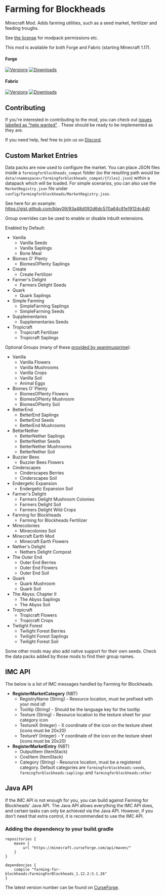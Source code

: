 # Farming for Blockheads

Minecraft Mod. Adds farming utilities, such as a seed market, fertilizer and feeding troughs.

See [the license](LICENSE) for modpack permissions etc.

This mod is available for both Forge and Fabric (starting Minecraft 1.17).

#### Forge

[![Versions](http://cf.way2muchnoise.eu/versions/261924_latest.svg)](https://www.curseforge.com/minecraft/mc-mods/farming-for-blockheads)
[![Downloads](http://cf.way2muchnoise.eu/full_261924_downloads.svg)](https://www.curseforge.com/minecraft/mc-mods/farming-for-blockheads)

#### Fabric

[![Versions](http://cf.way2muchnoise.eu/versions/554586_latest.svg)](https://www.curseforge.com/minecraft/mc-mods/farming-for-blockheads-fabric)
[![Downloads](http://cf.way2muchnoise.eu/full_554586_downloads.svg)](https://www.curseforge.com/minecraft/mc-mods/farming-for-blockheads-fabric)

## Contributing

If you're interested in contributing to the mod, you can check
out [issues labelled as "help wanted"](https://github.com/ModdingForBlockheads/FarmingForBlockheads/issues?q=is%3Aopen+is%3Aissue+label%3A%22help+wanted%22)
. These should be ready to be implemented as they are.

If you need help, feel free to join us on [Discord](https://discord.gg/scGAfXC).

## Custom Market Entries

Data packs are now used to configure the market. You can place JSON files inside a `farmingforblockheads_compat`
folder (so the resulting path would be `data/<namespace>/farmingforblockheads_compat/{files}.json`) within a datapack which
will be loaded. For simple scenarios, you can also use the `MarketRegistry.json` file
under `config/farmingforblockheads/MarketRegistry.json`.

See here for an example: https://gist.github.com/blay09/93a48d092d6dc570a64c81e1912dc4d0

Group overrides can be used to enable or disable inbuilt extensions.

Enabled by Default:

* Vanilla
    * Vanilla Seeds
    * Vanilla Saplings
    * Bone Meal
* Biomes O' Plenty
    * BiomesOPlenty Saplings
* Create
    * Create Fertilizer
* Farmer's Delight
    * Farmers Delight Seeds
* Quark
    * Quark Saplings
* Simple Farming
    * SimpleFarming Saplings
    * SimpleFarming Seeds
* Supplementaries
    * Supplementaries Seeds
* Tropicraft
    * Tropicraft Fertilizer
    * Tropicraft Saplings

Optional Groups (many of
these [provided by seanimusprime](https://github.com/ModdingForBlockheads/FarmingForBlockheads/issues/125)):

* Vanilla
    * Vanilla Flowers
    * Vanilla Mushrooms
    * Vanilla Crops
    * Vanilla Soil
    * Animal Eggs
* Biomes O' Plenty
    * BiomesOPlenty Flowers
    * BiomesOPlenty Mushroom
    * BiomesOPlenty Soil
* BetterEnd
    * BetterEnd Saplings
    * BetterEnd Seeds
    * BetterEnd Mushrooms
* BetterNether
    * BetterNether Saplings
    * BetterNether Seeds
    * BetterNether Mushrooms
    * BetterNether Soil
* Buzzier Bees
    * Buzzier Bees Flowers
* Cinderscapes
    * Cinderscapes Berries
    * Cinderscapes Soil
* Endergetic Expansion
    * Endergetic Expansion Soil
* Farmer's Delight
    * Farmers Delight Mushroom Colonies
    * Farmers Delight Soil
    * Farmers Delight Wild Crops
* Farming for Blockheads
    * Farming for Blockheads Fertilizer
* Minecolonies
    * Minecolonies Soil
* Minecraft Earth Mod
    * Minecraft Earth Flowers
* Nether's Delight
    * Nethers Delight Compost
* The Outer End
    * Outer End Berries
    * Outer End Flowers
    * Outer End Soil
* Quark
    * Quark Mushroom
    * Quark Soil
* The Abyss: Chapter II
    * The Abyss Saplings
    * The Abyss Soil
* Tropicraft
    * Tropicraft Flowers
    * Tropicraft Crops
* Twilight Forest
    * Twilight Forest Berries
    * Twilight Forest Saplings
    * Twilight Forest Soil

Some other mods may also add native support for their own seeds. Check the data packs added by those mods to find their
group names.

## IMC API

The below is a list of IMC messages handled by Farming for Blockheads.

* **RegisterMarketCategory** (NBT)
    * RegistryName (String) - Resource location, must be prefixed with your mod id!
    * Tooltip (String) - Should be the language key for the tooltip
    * Texture (String) - Resource location to the texture sheet for your category icon
    * TextureX (Integer) - X coordinate of the icon on the texture sheet (icons must be 20x20)
    * TextureY (Integer) - Y coordinate of the icon on the texture sheet (icons must be 20x20)
* **RegisterMarketEntry** (NBT)
    * OutputItem (ItemStack)
    * CostItem (ItemStack)
    * Category (String) - Resource location, must be a registered category. Default categories
      are `farmingforblockheads:seeds`, `farmingforblockheads:saplings` and `farmingforblockheads:other`

## Java API

If the IMC API is not enough for you, you can build against Farming for Blockheads' Java API.
The Java API allows everything the IMC API does, and certain tasks can only be achieved via the Java API.
However, if you don't need that extra control, it is recommended to use the IMC API.

### Adding the dependency to your build.gradle

```
repositories {
    maven {
        url "https://minecraft.curseforge.com/api/maven/"
    }
}

dependencies {
    compile "farming-for-blockheads:FarmingForBlockheads_1.12.2:3.1.26"
}
```

The latest version number can be found
on [CurseForge](https://minecraft.curseforge.com/projects/farming-for-blockheads/files).
